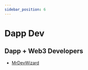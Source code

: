```yaml
---
sidebar_position: 6
---
```

# Dapp Dev

## Dapp + Web3 Developers


 - [MrDevWizard](https://t.me/MrDevWizard)
